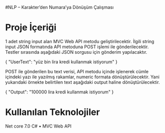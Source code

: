 #NLP – Karakter’den Numara’ya Dönüşüm
Çalışması

# Proje İçeriği

1 adet string input alan MVC Web API metodu
geliştirilecektir. İlgili string input JSON formatında API
metoduna POST işlemi ile gönderilecektir. Testler
sırasında aşağıdaki JSON sorgusu için gönderim
yapılacaktır.

{ "UserText": "yüz bin lira kredi kullanmak istiyorum" }

POST ile gönderilen bu text verisi, API metodu içinde
işlenerek cümle içindeki yazı ile yazılmış rakamlar,
numeric formata dönüştürülecektir. Yani yukarıdaki
örnekte belirtilen text aşağıdaki output haline
dönüştürülecektir.

{ "Output": "100000 lira kredi kullanmak istiyorum" }
# Kullanılan Teknolojiler


Net core 7.0
C# • MVC Web API

